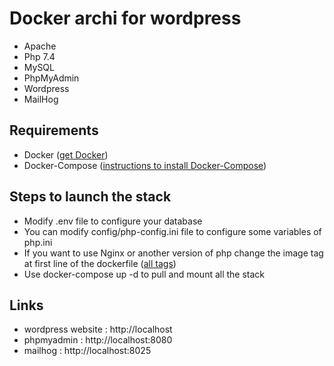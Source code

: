 # Docker archi for wordpress

- Apache
- Php 7.4
- MySQL
- PhpMyAdmin
- Wordpress
- MailHog

## Requirements

- Docker ([get Docker](https://docs.docker.com/get-docker/))
- Docker-Compose ([instructions to install Docker-Compose](https://docs.docker.com/compose/install/))

## Steps to launch the stack

- Modify .env file to configure your database
- You can modify config/php-config.ini file to configure some variables of php.ini
- If you want to use Nginx or another version of php change the image tag at first line of the dockerfile ([all tags](https://hub.docker.com/_/wordpress/))
- Use docker-compose up -d to pull and mount all the stack


## Links

- wordpress website : http://localhost
- phpmyadmin : http://localhost:8080
- mailhog : http://localhost:8025
